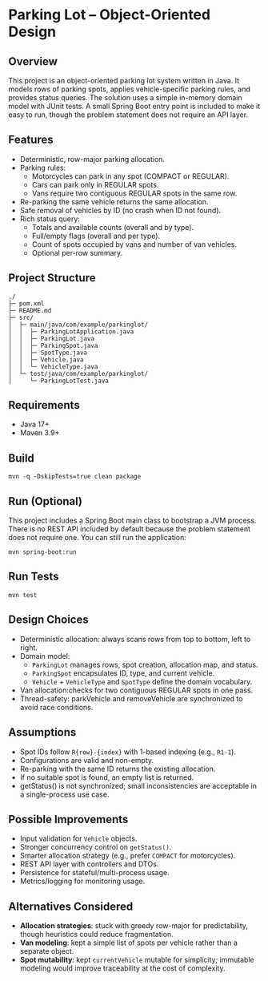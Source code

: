 # Parking Lot – Object-Oriented Design

## Overview
This project is an object-oriented parking lot system written in Java. It models rows of parking spots, applies vehicle-specific parking rules, and provides status queries. The solution uses a simple in-memory domain model with JUnit tests. A small Spring Boot entry point is included to make it easy to run, though the problem statement does not require an API layer.

## Features
- Deterministic, row-major parking allocation.
- Parking rules:
  - Motorcycles can park in any spot (COMPACT or REGULAR).
  - Cars can park only in REGULAR spots.
  - Vans require two contiguous REGULAR spots in the same row.
- Re-parking the same vehicle returns the same allocation.
- Safe removal of vehicles by ID (no crash when ID not found).
- Rich status query:
  - Totals and available counts (overall and by type).
  - Full/empty flags (overall and per type).
  - Count of spots occupied by vans and number of van vehicles.
  - Optional per-row summary.

## Project Structure
```
./
├─ pom.xml
├─ README.md
├─ src/
│  ├─ main/java/com/example/parkinglot/
│  │  ├─ ParkingLotApplication.java
│  │  ├─ ParkingLot.java
│  │  ├─ ParkingSpot.java
│  │  ├─ SpotType.java
│  │  ├─ Vehicle.java
│  │  └─ VehicleType.java
│  └─ test/java/com/example/parkinglot/
│     └─ ParkingLotTest.java
```

## Requirements
- Java 17+
- Maven 3.9+

## Build
```
mvn -q -DskipTests=true clean package
```

## Run (Optional)
This project includes a Spring Boot main class to bootstrap a JVM process. There is no REST API included by default because the problem statement does not require one. You can still run the application:
```
mvn spring-boot:run
```

## Run Tests
```
mvn test
```


## Design Choices
- Deterministic allocation: always scans rows from top to bottom, left to right.
- Domain model:
  - `ParkingLot` manages rows, spot creation, allocation map, and status.
  - `ParkingSpot` encapsulates ID, type, and current vehicle.
  - `Vehicle` + `VehicleType` and `SpotType` define the domain vocabulary.
- Van allocation:checks for two contiguous REGULAR spots in one pass.
- Thread-safety: parkVehicle and removeVehicle are synchronized to avoid race conditions.

## Assumptions
- Spot IDs follow `R{row}-{index}` with 1-based indexing (e.g., `R1-1`).
- Configurations are valid and non-empty.
- Re-parking with the same ID returns the existing allocation.
- If no suitable spot is found, an empty list is returned.
- getStatus() is not synchronized; small inconsistencies are acceptable in a single-process use case.

## Possible Improvements
- Input validation for `Vehicle` objects.  
- Stronger concurrency control on `getStatus()`.  
- Smarter allocation strategy (e.g., prefer `COMPACT` for motorcycles).  
- REST API layer with controllers and DTOs.  
- Persistence for stateful/multi-process usage.  
- Metrics/logging for monitoring usage.  

## Alternatives Considered
- **Allocation strategies**: stuck with greedy row-major for predictability, though heuristics could reduce fragmentation.  
- **Van modeling**: kept a simple list of spots per vehicle rather than a separate object.  
- **Spot mutability**: kept `currentVehicle` mutable for simplicity; immutable modeling would improve traceability at the cost of complexity.


